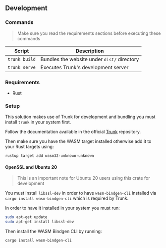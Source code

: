 ## Development

### Commands

> Make sure you read the requirements sections before executing these commands

Script | Description
--- | ---
`trunk build` | Bundles the website under `dist/` directory
`trunk serve` | Executes Trunk's development server

### Requirements

- Rust

### Setup

This solution makes use of Trunk for development and bundling you must
install `trunk` in your system first.

Follow the documentation available in the official [Trunk](https://github.com/thedodd/trunk)
repository.

Then make sure you have the WASM target installed otherwise
add it to your Rust targets using:

```bash
rustup target add wasm32-unknown-unknown
```

#### OpenSSL and Ubuntu 20

> This is an important note for Ubuntu 20 users using this crate for development

You must install `libssl-dev` in order to have `wasm-bindgen-cli` installed
via `cargo install wasm-bindgen-cli` which is required by Trunk.

In order to have it installed in your system you must run:

```bash
sudo apt-get update
sudo apt-get install libssl-dev
```

Then install the WASM Bindgen CLI by running:

```bash
cargo install wasm-bindgen-cli
```
